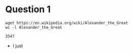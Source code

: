 # Question 1
```Bsh
wget https://en.wikipedia.org/wiki/Alexander_the_Great
wc -l Alexander_the_Great
```

```
3547
```
* I just
